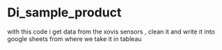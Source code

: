 # Di_sample_product
 with this code i get data from the xovis sensors , clean it and write it into google sheets from where we take it in tableau
